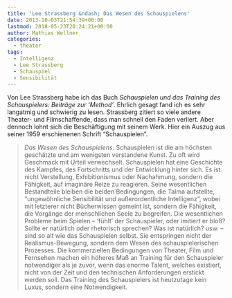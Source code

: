 ```yaml
---
title: 'Lee Strassberg &ndash; Das Wesen des Schauspielens'
date: 2013-10-03T21:54:39+00:00
lastmod: 2018-05-23T20:24:21+00:00
author: Mathias Wellner
categories:
  - theater
tags:
  - Intelligenz
  - Lee Strassberg
  - Schauspiel
  - Sensibilität
---
```

Von Lee Strassberg habe ich das Buch *Schauspielen und das Training des Schauspielers: Beiträge zur &#8216;Method&#8217;*. Ehrlich gesagt fand ich es sehr langatmig und schwierig zu lesen. Strassberg zitiert so viele andere Theater- und Filmschaffende, dass man schnell den Faden verliert. Aber dennoch lohnt sich die Beschäftigung mit seinem Werk. Hier ein Auszug aus seiner 1959 erschienenen Schrift &#8220;Schauspielen&#8221;. 

> _Das Wesen des Schauspielens._ Schauspielen ist die am höchsten geschätzte und am wenigsten verstandene Kunst. Zu oft wird Geschmack mit Urteil verwechselt. Schauspielen hat eine Geschichte des Kampfes, des Fortschritts und der Entwicklung hinter sich. Es ist nicht Verstellung, Exhibitionismus oder Nachahmung, sondern die Fähigkeit, auf imaginäre Reize zu reagieren. Seine wesentlichen Bestandteile bleiben die beiden Bedingungen, die Talma aufstellte, &#8220;ungewöhnliche Sensibilität und außerordentliche Intelligenz&#8221;, wobei mit letzterer nicht Bücherwissen gemeint ist, sondern die Fähigkeit, die Vorgänge der menschlichen Seele zu begreifen. Die wesentlichen Probleme beim Spielen &ndash; &#8216;fühlt&#8217; der Schauspieler, oder imitiert er bloß? Sollte er natürlich oder rhetorisch sprechen? Was ist natürlich? usw. &ndash; sind so alt wie das Schauspielen selbst. Sie entspringen nicht der Realismus-Bewegung, sondern dem Wesen des schauspielerischen Prozesses. Die kommerziellen Bedingungen von Theater, Film und Fernsehen machen ein höheres Maß an Training für den Schauspieler notwendiger als je zuvor, wenn das enorme Talent, welches existiert, nicht von der Zeit und den technischen Anforderungen erstickt werden soll. Das Training des Schauspielers ist heutzutage kein Luxus, sondern eine Notwendigkeit.